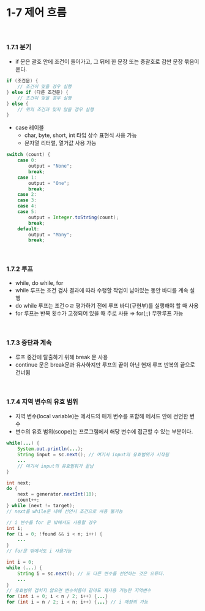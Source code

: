 # 1-7 제어 흐름
<br>

### 1.7.1 분기

- if 문은 괄호 안에 조건이 들어가고, 그 뒤에 한 문장 또는 중괄호로 감싼 문장 묶음이 온다.

```java
if (조건문) {
	// 조건이 맞을 경우 실행
} else if (다른 조건문) {
	// 조건이 맞을 경우 실행
} else {
	// 위의 조건과 맞지 않을 경우 실행
}

```

- case 레이블
    - char, byte, short, int 타입 상수 표현식 사용 가능
    - 문자열 리터럴, 열거값 사용 가능

```java
switch (count) {
	case 0: 
		output = "None";
		break;
	case 1:
		output = "One";
		break;
	case 2:
	case 3:
	case 4:
	case 5:
		output = Integer.toString(count);
		break;
	default:
		output = "Many";
		break;
```
<br>

### 1.7.2 루프

- while, do while, for
- while 루프는 조건 검사 결과에 따라 수행할 작업이 남아있는 동안 바디를 계속 실행
- do while 루프는 조건ㅇㄹ 평가하기 전에 루프 바디(구현부)를 실행해야 할 때 사용
- for 루프는 반복 횟수가 고정되어 있을 때 주로 사용 ⇒ for(;;) 무한루프 가능
<br>

### 1.7.3 중단과 계속

- 루프 중간에 탈출하기 위해 break 문 사용
- continue 문은 break문과 유사하지만 루프의 끝이 아닌 현재 루프 반복의 끝으로 건너뜀
<br>

### 1.7.4 지역 변수의 유효 범위

- 지역 변수(local variable)는 메서드의 매개 변수를 포함해 메서드 안에 선언한 변수
- 변수의 유효 범위(scope)는 프로그램에서 해당 변수에 접근할 수 있는 부분이다.
```java
while(...) {
	System.out.println(...);
	String input = sc.next(); // 여기서 input의 유효범위가 시작됨
	...
	// 여기서 input의 유효범위가 끝남
}
```

```java
int next;
do {
	next = generator.nextInt(10);
	count++;
} while (next != target);
// next를 while문 내에 선언시 조건으로 사용 불가능
```

```java
// i 변수를 for 문 밖에서도 사용할 경우
int i;
for (i = 0; !found && i < n; i++) {
	...
}
// for문 밖에서도 i 사용가능
```

```java
int i = 0;
while (...) {
	String i = sc.next(); // 또 다른 변수를 선언하는 것은 오류다.
	...
}
// 유효범위 겹치지 않으면 변수이름이 같아도 재사용 가능한 지역변수
for (int i = 0; i < n / 2; i++) {...}
for (int i = n / 2; i < n; i++) {...} // i 재정의 가능
```